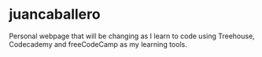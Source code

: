 # juancaballero
Personal webpage that will be changing as I learn to code using Treehouse, Codecademy and freeCodeCamp as my learning tools.

